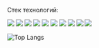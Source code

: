 Стек технологий:

<img src="https://img.shields.io/badge/HTML5-505259?style=for-the-badge&logo=HTML5&logoColor=E34F26"/> <img src="https://img.shields.io/badge/CSS3-505259?style=for-the-badge&logo=CSS3&logoColor=2D53E5"/> <img src="https://img.shields.io/badge/JavaScript-505259?style=for-the-badge&logo=javascript&logoColor=F7DF1E"/> <img src="https://img.shields.io/badge/NodeJS-505259?style=for-the-badge&logo=nodedotjs&logoColor=448A42"/> <img src="https://img.shields.io/badge/TypeScript-505259?style=for-the-badge&logo=typescript&logoColor=3178C6"/> <img src="https://img.shields.io/badge/React-505259?style=for-the-badge&logo=react&logoColor=292929"/> <img src="https://img.shields.io/badge/Webpack-505259?style=for-the-badge&logo=webpack&logoColor=8DD6F9"/> <img src="https://img.shields.io/badge/Sass-505259?style=for-the-badge&logo=sass&logoColor=CC6699"/> <img src="https://img.shields.io/badge/GIT-505259?style=for-the-badge&logo=git&logoColor=F05032"/> <img src="https://img.shields.io/badge/Figma-505259?style=for-the-badge&logo=figma&logoColor=A443FF"/>

![Top Langs](https://github-readme-stats.vercel.app/api/top-langs/?username=Dzasikivarasi&layout=compact)
